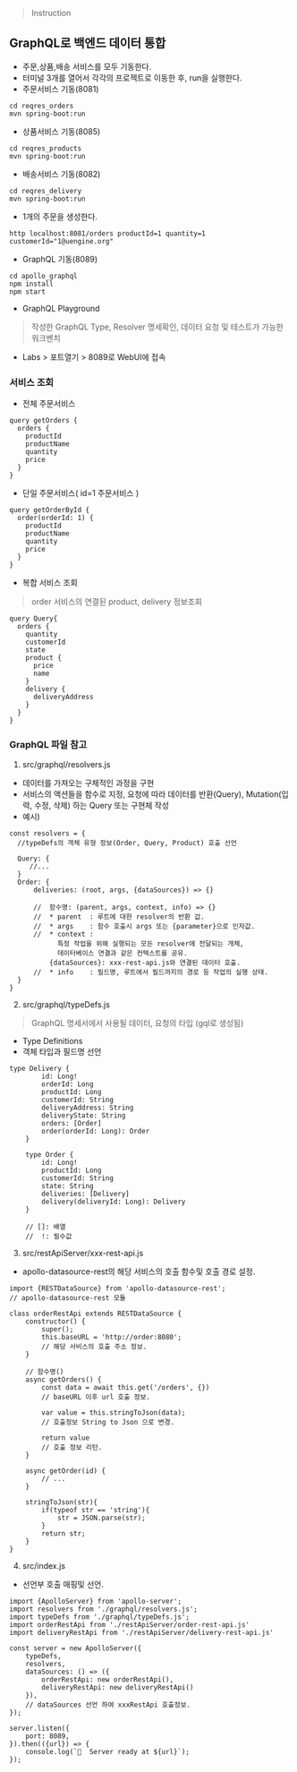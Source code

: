 > Instruction
## GraphQL로 백엔드 데이터 통합
* 주문,상품,배송 서비스를 모두 기동한다.
* 터미널 3개를 열어서 각각의 프로젝트로 이동한 후, run을 실행한다.
* 주문서비스 기동(8081)
```
cd reqres_orders
mvn spring-boot:run
```
* 상품서비스 기동(8085)
```
cd reqres_products
mvn spring-boot:run
```
* 배송서비스 기동(8082)
```
cd reqres_delivery
mvn spring-boot:run
```
* 1개의 주문을 생성한다.
```
http localhost:8081/orders productId=1 quantity=1 customerId="1@uengine.org"
```
* GraphQL 기동(8089)
```
cd apollo_graphql
npm install
npm start
```
* GraphQL Playground
> 작성한 GraphQL Type, Resolver 명세확인, 데이터 요청 및 테스트가 가능한 워크벤치

* Labs > 포트열기 > 8089로 WebUI에 접속

### 서비스 조회
* 전체 주문서비스
```
query getOrders {
  orders {
    productId
    productName
    quantity
    price
  }
}
```
* 단일 주문서비스( id=1 주문서비스 )
```
query getOrderById {
  order(orderId: 1) {
    productId
    productName
    quantity
    price
  }
}
```
* 복합 서비스 조회
> order 서비스의 연결된 product, delivery 정보조회
```
query Query{
  orders {
    quantity
    customerId
    state
    product {
      price
      name
    }
    delivery {
      deliveryAddress
    }
  }
}
```
### GraphQL 파일 참고
1. src/graphql/resolvers.js
* 데이터를 가져오는 구체적인 과정을 구현
* 서비스의 액션들을 함수로 지정, 요청에 따라 데이터를 반환(Query), Mutation(입력, 수정, 삭제) 하는 Query 또는 구현체 작성
* 예시)
```
const resolvers = {
  //typeDefs의 객체 유형 정보(Order, Query, Product) 호출 선언
  
  Query: {
     //...
  } 
  Order: {
      deliveries: (root, args, {dataSources}) => {}

      //  함수명: (parent, args, context, info) => {}
      //  * parent  : 루트에 대한 resolver의 반환 값.
      //  * args    : 함수 호출시 args 또는 {parameter}으로 인자값.
      //  * context : 
            특정 작업을 위해 실행되는 모든 resolver에 전달되는 개체,
            데이터베이스 연결과 같은 컨텍스트를 공유.
          {dataSources}: xxx-rest-api.js와 연결된 데이터 호출.
      //  * info    : 필드명, 루트에서 필드까지의 경로 등 작업의 실행 상태.
  }
}
```
2. src/graphql/typeDefs.js
> GraphQL 명세서에서 사용될 데이터, 요청의 타입 (gql로 생성됨)
* Type Definitions
* 객체 타입과 필드명 선언
```
type Delivery {
        id: Long!
        orderId: Long 
        productId: Long 
        customerId: String 
        deliveryAddress: String 
        deliveryState: String 
        orders: [Order]
        order(orderId: Long): Order
    }
  
    type Order {
        id: Long! 
        productId: Long
        customerId: String
        state: String
        deliveries: [Delivery]
        delivery(deliveryId: Long): Delivery
    }

    // []: 배열
    //  !: 필수값
```
3. src/restApiServer/xxx-rest-api.js
* apollo-datasource-rest의 해당 서비스의 호출 함수및 호출 경로 설정.
```
import {RESTDataSource} from 'apollo-datasource-rest';
// apollo-datasource-rest 모듈

class orderRestApi extends RESTDataSource {
    constructor() {
        super();
        this.baseURL = 'http://order:8080';
        // 해당 서비스의 호출 주소 정보.
    }

    // 함수명() 
    async getOrders() {
        const data = await this.get('/orders', {})
        // baseURL 이후 url 호출 정보.

        var value = this.stringToJson(data);
        // 호출정보 String to Json 으로 변경. 
        
        return value
        // 호출 정보 리턴.
    }

    async getOrder(id) {
        // ...
    }

    stringToJson(str){
        if(typeof str == 'string'){
            str = JSON.parse(str);
        }
        return str;
    }
}
```
4. src/index.js
* 선언부 호출 매핑및 선언.
```
import {ApolloServer} from 'apollo-server';
import resolvers from './graphql/resolvers.js';
import typeDefs from './graphql/typeDefs.js';
import orderRestApi from './restApiServer/order-rest-api.js'
import deliveryRestApi from './restApiServer/delivery-rest-api.js'

const server = new ApolloServer({
    typeDefs,
    resolvers,
    dataSources: () => ({
        orderRestApi: new orderRestApi(),
        deliveryRestApi: new deliveryRestApi()
    }),
    // dataSources 선언 하여 xxxRestApi 호출정보.
});

server.listen({
    port: 8089,
}).then(({url}) => {
    console.log(`🚀  Server ready at ${url}`);
});
```
